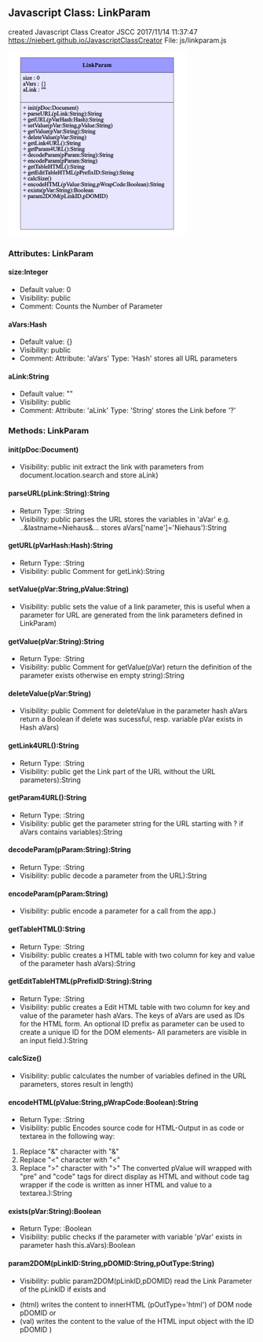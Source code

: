 ## Javascript Class: LinkParam
created Javascript Class Creator JSCC 2017/11/14 11:37:47
https://niebert.github.io/JavascriptClassCreator
File: js/linkparam.js

![UML](LinkParam_UML.png)

### Attributes: LinkParam

#### size:Integer
* Default value: 0
* Visibility: public
* Comment: Counts the Number of Parameter

#### aVars:Hash
* Default value: {}
* Visibility: public
* Comment: Attribute: 'aVars' Type: 'Hash' stores all URL parameters

#### aLink:String
* Default value: ""
* Visibility: public
* Comment: Attribute: 'aLink' Type: 'String' stores the Link before '?'

### Methods: LinkParam

#### init(pDoc:Document)
* Visibility: public
init extract the link with parameters from document.location.search and store aLink)

#### parseURL(pLink:String):String
* Return Type: :String
* Visibility: public
parses the URL stores the variables in 'aVar' e.g. ..&lastname=Niehaus&... stores aVars['name']='Niehaus'):String

#### getURL(pVarHash:Hash):String
* Return Type: :String
* Visibility: public
Comment for getLink):String

#### setValue(pVar:String,pValue:String)
* Visibility: public
sets the value of a link parameter, this is useful
when a parameter for URL are generated from the link parameters
defined in LinkParam)

#### getValue(pVar:String):String
* Return Type: :String
* Visibility: public
Comment for getValue(pVar) return the definition of the parameter exists otherwise en empty string):String

#### deleteValue(pVar:String)
* Visibility: public
Comment for deleteValue in the parameter hash aVars
return a Boolean if delete was sucessful, resp. variable pVar exists in Hash aVars)

#### getLink4URL():String
* Return Type: :String
* Visibility: public
get the Link part of the URL without the URL parameters):String

#### getParam4URL():String
* Return Type: :String
* Visibility: public
get the parameter string for the URL starting with ? if aVars contains variables):String

#### decodeParam(pParam:String):String
* Return Type: :String
* Visibility: public
decode a parameter from the URL):String

#### encodeParam(pParam:String)
* Visibility: public
encode a parameter for a call from the app.)

#### getTableHTML():String
* Return Type: :String
* Visibility: public
creates a HTML table with two column for key and value of the parameter hash aVars):String

#### getEditTableHTML(pPrefixID:String):String
* Return Type: :String
* Visibility: public
creates a Edit HTML table with two column for key and value of the parameter hash aVars.
The keys of aVars are used as IDs for the HTML form. An optional ID prefix as parameter can be used to create a unique ID for the DOM elements- All parameters are visible in an input field.):String

#### calcSize()
* Visibility: public
calculates the number of variables defined in the URL parameters, stores result in length)

#### encodeHTML(pValue:String,pWrapCode:Boolean):String
* Return Type: :String
* Visibility: public
Encodes source code for HTML-Output in as code or textarea in the following way:
 1) Replace "&" character with "&amp;"
 2) Replace "<" character with "&lt;"
 3) Replace ">" character with "&gt;"
The converted pValue will wrapped with "pre" and "code" tags for direct display as HTML
and without code tag wrapper if the code is written as inner HTML and value to a textarea.):String

#### exists(pVar:String):Boolean
* Return Type: :Boolean
* Visibility: public
checks if the parameter with variable 'pVar' exists in parameter hash this.aVars):Boolean 

#### param2DOM(pLinkID:String,pDOMID:String,pOutType:String)
* Visibility: public
param2DOM(pLinkID,pDOMID) read the Link Parameter of the pLinkID if exists and
- (html) writes the content to innerHTML (pOutType='html') of DOM node pDOMID or
- (val) writes the content to the value of the HTML input object with the ID pDOMID  )
